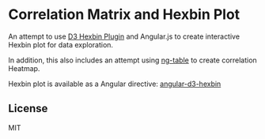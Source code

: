 Correlation Matrix and Hexbin Plot
========

An attempt to use [D3 Hexbin Plugin](https://github.com/d3/d3-plugins/tree/master/hexbin) and Angular.js 
to create interactive Hexbin plot for data exploration. 

In addition, this also includes an attempt using [ng-table](https://github.com/esvit/ng-table) to create correlation Heatmap.

Hexbin plot is available as a Angular directive: [angular-d3-hexbin](https://github.com/saurfang/angular-d3-hexbin)

## License
MIT

